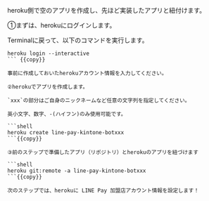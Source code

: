 heroku側で空のアプリを作成し、先ほど実装したアプリと紐付けます。

①まずは、herokuにログインします。

Terminalに戻って、以下のコマンドを実行します。

```shell
heroku login --interactive
``` {{copy}}

事前に作成しておいたherokuアカウント情報を入力してください。

②herokuでアプリを作成します。

`xxx`の部分はご自身のニックネームなど任意の文字列を指定してください。

英小文字、数字、-(ハイフン)のみ使用可能です。

```shell
heroku create line-pay-kintone-botxxx
```{{copy}}

③前のステップで準備したアプリ（リポジトリ）とherokuのアプリを紐づけます

```shell
heroku git:remote -a line-pay-kintone-botxxx
```{{copy}}

次のステップでは、herokuに LINE Pay 加盟店アカウント情報を設定します！
